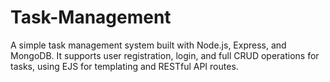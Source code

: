 # Task-Management
A simple task management system built with Node.js, Express, and MongoDB. It supports user registration, login, and full CRUD operations for tasks, using EJS for templating and RESTful API routes.
